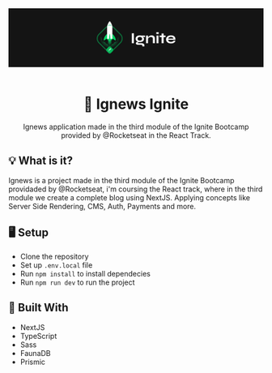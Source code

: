 <img src="./challenges/.github/ignite.png" align="center" />

</br>
</br>

<h1 align="center">📑 Ignews Ignite</h1>
<p align="center">Ignews application made in the third module of the Ignite Bootcamp provided by @Rocketseat in the React Track.</p>

## 💡 What is it?
Ignews is a project made in the third module of the Ignite Bootcamp providaded by @Rocketseat, i'm coursing the React track, where in the third module we create a complete blog using NextJS. Applying concepts like Server Side Rendering, CMS, Auth, Payments and more.

## 🖥 Setup
- Clone the repository
- Set up `.env.local` file
- Run `npm install` to install dependecies
- Run `npm run dev` to run the project

## 🚧 Built With
- NextJS
- TypeScript
- Sass
- FaunaDB
- Prismic
